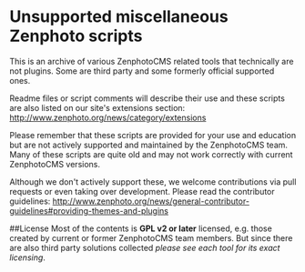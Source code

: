 # Unsupported miscellaneous Zenphoto scripts 

This is an archive of various ZenphotoCMS related tools that technically are not plugins. Some are third party and some formerly official supported ones. 

Readme files or script comments will describe their use and these scripts are also listed on our site's extensions section:
http://www.zenphoto.org/news/category/extensions

Please remember that these scripts are provided for your use and education but are not actively supported and maintained by the ZenphotoCMS team. Many of these scripts are quite old and may not work correctly with current ZenphotoCMS versions.

Although we don't actively support these, we welcome contributions via pull requests or even taking over development. Please read the contributor guidelines: http://www.zenphoto.org/news/general-contributor-guidelines#providing-themes-and-plugins

##License
Most of the contents is **GPL v2 or later** licensed, e.g. those created by current or former ZenphotoCMS team members. But since there are also third party solutions collected *please see each tool for its exact licensing*.





